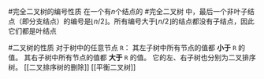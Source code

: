 #完全二叉树的编号性质 在一个有$n$个结点的 #完全二叉树 中，最后一个非叶子结点（即分支结点）的编号是$⌊n/2⌋$。所有编号大于$⌊n/2⌋$的结点都没有子结点，因此它们都是叶结点 

#二叉树的性质 对于树中的任意节点 `R`：
	  其左子树中所有节点的值都 **小于** `R` 的值。
	 其右子树中所有节点的值都 **大于** `R` 的值。
     它的左、右子树也分别为二叉排序树。
[[二叉排序树的删除]]  [[平衡二叉树]]